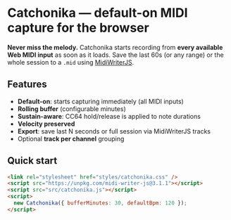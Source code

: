 # Catchonika — default-on MIDI capture for the browser

**Never miss the melody.** Catchonika starts recording from **every available Web MIDI input** as soon as it loads. Save the last 60s (or any range) or the whole session to a `.mid` using [MidiWriterJS](https://github.com/grimmdude/MidiWriterJS).

## Features
- **Default-on**: starts capturing immediately (all MIDI inputs)
- **Rolling buffer** (configurable minutes)
- **Sustain-aware**: CC64 hold/release is applied to note durations
- **Velocity preserved**
- **Export**: save last N seconds or full session via MidiWriterJS tracks
- Optional **track per channel** grouping

## Quick start
```html
<link rel="stylesheet" href="styles/catchonika.css" />
<script src="https://unpkg.com/midi-writer-js@3.1.1"></script>
<script src="src/catchonika.js"></script>
<script>
  new Catchonika({ bufferMinutes: 30, defaultBpm: 120 });
</script>

